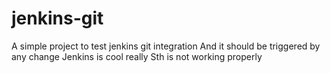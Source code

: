 # jenkins-git

A simple project to test jenkins git integration
And it should be triggered by any change
Jenkins is cool really
Sth is not working properly
